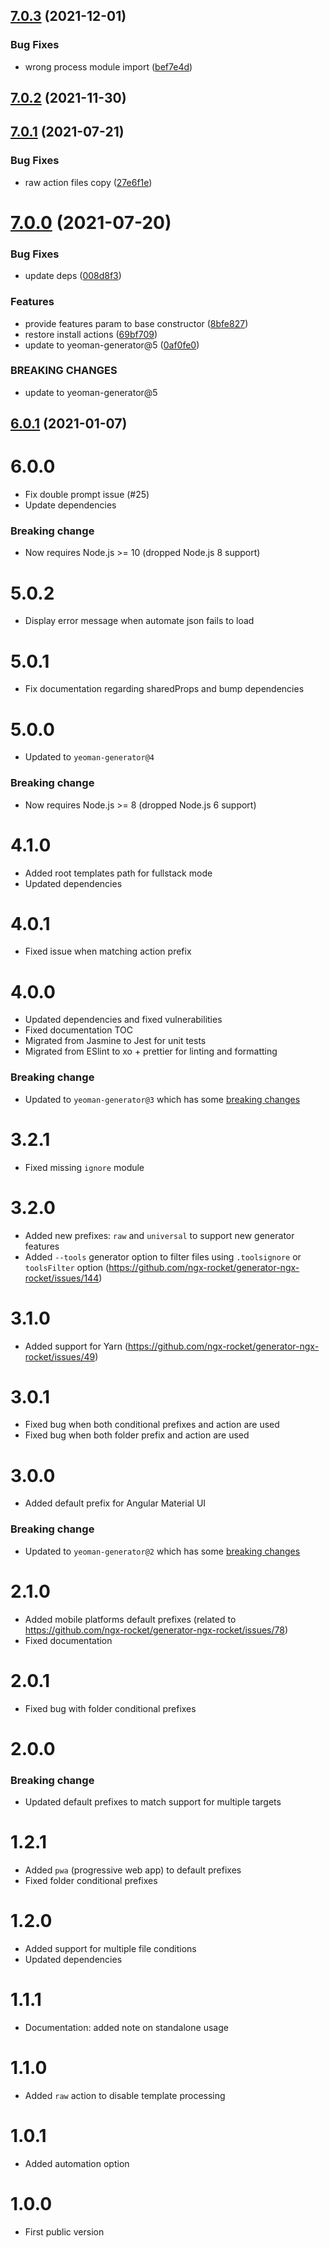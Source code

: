 ## [7.0.3](https://github.com/ngx-rocket/core/compare/7.0.2...7.0.3) (2021-12-01)


### Bug Fixes

* wrong process module import ([bef7e4d](https://github.com/ngx-rocket/core/commit/bef7e4d387138278ca7529e1ff928445aaf06cde))

## [7.0.2](https://github.com/ngx-rocket/core/compare/7.0.1...7.0.2) (2021-11-30)

## [7.0.1](https://github.com/ngx-rocket/core/compare/7.0.0...7.0.1) (2021-07-21)


### Bug Fixes

* raw action files copy ([27e6f1e](https://github.com/ngx-rocket/core/commit/27e6f1ea7dba437bd782f7c632af6ecbe4f001ba))

# [7.0.0](https://github.com/ngx-rocket/core/compare/6.0.1...7.0.0) (2021-07-20)


### Bug Fixes

* update deps ([008d8f3](https://github.com/ngx-rocket/core/commit/008d8f3b74b3051dbda7104c9e058f921b94bcff))


### Features

* provide features param to base constructor ([8bfe827](https://github.com/ngx-rocket/core/commit/8bfe827af92f3b2e4c97b485eb67808b89a615f8))
* restore install actions ([69bf709](https://github.com/ngx-rocket/core/commit/69bf709ab944b2290d8ad1d94b4d8db552491166))
* update to yeoman-generator@5 ([0af0fe0](https://github.com/ngx-rocket/core/commit/0af0fe090f32c59b496b9ba36b2b88d978e102f3))


### BREAKING CHANGES

* update to yeoman-generator@5

## [6.0.1](https://github.com/ngx-rocket/core/compare/6.0.0...6.0.1) (2021-01-07)

# 6.0.0
- Fix double prompt issue (#25)
- Update dependencies

### Breaking change
- Now requires Node.js >= 10 (dropped Node.js 8 support)

# 5.0.2
- Display error message when automate json fails to load

# 5.0.1
- Fix documentation regarding sharedProps and bump dependencies

# 5.0.0
- Updated to `yeoman-generator@4`

### Breaking change
- Now requires Node.js >= 8 (dropped Node.js 6 support)

# 4.1.0
- Added root templates path for fullstack mode
- Updated dependencies

# 4.0.1
- Fixed issue when matching action prefix

# 4.0.0
- Updated dependencies and fixed vulnerabilities
- Fixed documentation TOC
- Migrated from Jasmine to Jest for unit tests
- Migrated from ESlint to xo + prettier for linting and formatting

### Breaking change
- Updated to `yeoman-generator@3` which has some [breaking changes](https://github.com/yeoman/generator/releases/tag/v3.0.0)

# 3.2.1
- Fixed missing `ignore` module

# 3.2.0
- Added new prefixes: `raw` and `universal` to support new generator features
- Added `--tools` generator option to filter files using `.toolsignore` or `toolsFilter` option (https://github.com/ngx-rocket/generator-ngx-rocket/issues/144)

# 3.1.0
- Added support for Yarn (https://github.com/ngx-rocket/generator-ngx-rocket/issues/49)

# 3.0.1
- Fixed bug when both conditional prefixes and action are used
- Fixed bug when both folder prefix and action are used

# 3.0.0
- Added default prefix for Angular Material UI

### Breaking change
- Updated to `yeoman-generator@2` which has some [breaking changes](https://github.com/yeoman/generator/releases/tag/v2.0.0)

# 2.1.0
- Added mobile platforms default prefixes (related to https://github.com/ngx-rocket/generator-ngx-rocket/issues/78)
- Fixed documentation

# 2.0.1
- Fixed bug with folder conditional prefixes

# 2.0.0
### Breaking change
- Updated default prefixes to match support for multiple targets

# 1.2.1
- Added `pwa` (progressive web app) to default prefixes
- Fixed folder conditional prefixes

# 1.2.0
- Added support for multiple file conditions
- Updated dependencies

# 1.1.1
- Documentation: added note on standalone usage

# 1.1.0
- Added `raw` action to disable template processing

# 1.0.1
- Added automation option

# 1.0.0
- First public version

